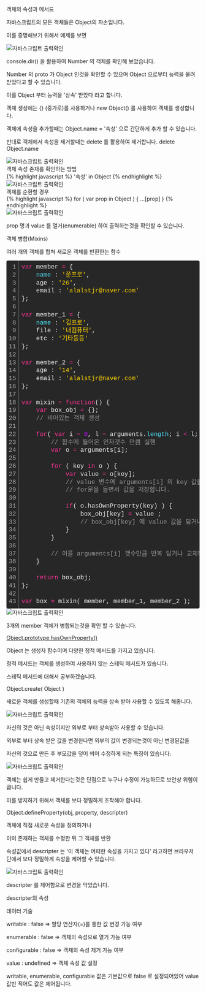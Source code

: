 <div class="box">

  <div class="small-title">객체의 속성과 메서드</div>
  <p>자바스크립트의 모든 객체들은 Object의 자손입니다.</p>
  <p>이를 증명해보기 위해서 예제를 보면</p>
  <div class="img-box">
    <img src="{{ site.baseurl }}/static/img/post/2018-12-19-1.png" alt="자바스크립트 출력확인" />
  </div>
  <p>console.dir() 을 활용하여 Number 의 객체를 확인해 보았습니다.</p>
  <p>Number 의 proto 가 Object 인것을 확인할 수 있으며 Object 으로부터 능력을 물려받았다고 할 수 있습니다.</p>
  <p>이를 Object 부터 능력을 '상속' 받았다 라고 합니다.</p>
  
</div>

<div class="box">
  <p>객체 생성에는 {} (중가로)를 사용하거나 new Object() 를 사용하여 객체를 생성합니다.</p>
  <p>객체에 속성을 추가할때는 Object.name = '속성' 으로 간단하게 추가 할 수 있습니다.</p>
  <p>반대로 객체에서 속성을 제거할때는 delete 를 활용하여 제거합니다. delete Object.name </p>
  <div class="img-box">
    <img src="{{ site.baseurl }}/static/img/post/2018-12-19-2.png" alt="자바스크립트 출력확인" />
  </div>
</div>

<div class="box">
  
   <div class="small-title">객체 속성 존재를 확인하는 방법</div>
{% highlight javascript %}
  '속성' in Object
{% endhighlight %}
  <div class="img-box">
    <img src="{{ site.baseurl }}/static/img/post/2018-12-19-3.png" alt="자바스크립트 출력확인" />
  </div>

</div>

<div class="box">
  
  <div class="small-title">객체를 순환할 경우</div>
{% highlight javascript %}
  for ( var prop in Object ) { ...[prop] }
{% endhighlight %}
  <div class="img-box">
    <img src="{{ site.baseurl }}/static/img/post/2018-12-19-4.png" alt="자바스크립트 출력확인" />
  </div>
  <p>prop 명과 value 를 열거(enumerable) 하여 출력하는것을 확인할 수 있습니다.</p>
  
</div>

<div class="box">
  
  <div class="small-title">객체 병합(Mixins)</div>
  <p>여러 개의 객체를 합쳐 새로운 객체를 반환한는 함수</p>
  
<div class="colorscripter-code" style="color:#f0f0f0; font-family:Consolas, 'Liberation Mono', Menlo, Courier, monospace !important; position:relative !important; overflow:auto"><table class="colorscripter-code-table" style="margin:0; padding:0; border:none; background-color:#272727; border-radius:4px;" cellspacing="0" cellpadding="0"><tr><td style="padding:6px; border-right:2px solid #4f4f4f"><div style="margin:0; padding:0; word-break:normal; text-align:right; color:#aaa; font-family:Consolas, 'Liberation Mono', Menlo, Courier, monospace !important; line-height:130%"><div style="line-height:130%">1</div><div style="line-height:130%">2</div><div style="line-height:130%">3</div><div style="line-height:130%">4</div><div style="line-height:130%">5</div><div style="line-height:130%">6</div><div style="line-height:130%">7</div><div style="line-height:130%">8</div><div style="line-height:130%">9</div><div style="line-height:130%">10</div><div style="line-height:130%">11</div><div style="line-height:130%">12</div><div style="line-height:130%">13</div><div style="line-height:130%">14</div><div style="line-height:130%">15</div><div style="line-height:130%">16</div><div style="line-height:130%">17</div><div style="line-height:130%">18</div><div style="line-height:130%">19</div><div style="line-height:130%">20</div><div style="line-height:130%">21</div><div style="line-height:130%">22</div><div style="line-height:130%">23</div><div style="line-height:130%">24</div><div style="line-height:130%">25</div><div style="line-height:130%">26</div><div style="line-height:130%">27</div><div style="line-height:130%">28</div><div style="line-height:130%">29</div><div style="line-height:130%">30</div><div style="line-height:130%">31</div><div style="line-height:130%">32</div><div style="line-height:130%">33</div><div style="line-height:130%">34</div><div style="line-height:130%">35</div><div style="line-height:130%">36</div><div style="line-height:130%">37</div><div style="line-height:130%">38</div><div style="line-height:130%">39</div><div style="line-height:130%">40</div><div style="line-height:130%">41</div><div style="line-height:130%">42</div><div style="line-height:130%">43</div></div></td><td style="padding:6px 0"><div style="margin:0; padding:0; color:#f0f0f0; font-family:Consolas, 'Liberation Mono', Menlo, Courier, monospace !important; line-height:130%"><div style="padding:0 6px; white-space:pre; line-height:130%"><span style="color:#ff3399">var</span>&nbsp;member&nbsp;<span style="color:#0086b3"></span><span style="color:#ff3399">=</span>&nbsp;{</div><div style="padding:0 6px; white-space:pre; line-height:130%">&nbsp;&nbsp;&nbsp;&nbsp;<span style="color:#4be6fa">name</span>&nbsp;:&nbsp;<span style="color:#ffd500">'쭌프로'</span>,</div><div style="padding:0 6px; white-space:pre; line-height:130%">&nbsp;&nbsp;&nbsp;&nbsp;age&nbsp;:&nbsp;<span style="color:#ffd500">'26'</span>,</div><div style="padding:0 6px; white-space:pre; line-height:130%">&nbsp;&nbsp;&nbsp;&nbsp;email&nbsp;:&nbsp;<span style="color:#ffd500">'alalstjr@naver.com'</span></div><div style="padding:0 6px; white-space:pre; line-height:130%">};</div><div style="padding:0 6px; white-space:pre; line-height:130%">&nbsp;&nbsp;&nbsp;&nbsp;</div><div style="padding:0 6px; white-space:pre; line-height:130%"><span style="color:#ff3399">var</span>&nbsp;member_1&nbsp;<span style="color:#0086b3"></span><span style="color:#ff3399">=</span>&nbsp;{</div><div style="padding:0 6px; white-space:pre; line-height:130%">&nbsp;&nbsp;&nbsp;&nbsp;<span style="color:#4be6fa">name</span>&nbsp;:&nbsp;<span style="color:#ffd500">'김프로'</span>,</div><div style="padding:0 6px; white-space:pre; line-height:130%">&nbsp;&nbsp;&nbsp;&nbsp;file&nbsp;:&nbsp;<span style="color:#ffd500">'내컴퓨터'</span>,</div><div style="padding:0 6px; white-space:pre; line-height:130%">&nbsp;&nbsp;&nbsp;&nbsp;etc&nbsp;:&nbsp;<span style="color:#ffd500">'기타등등'</span></div><div style="padding:0 6px; white-space:pre; line-height:130%">};</div><div style="padding:0 6px; white-space:pre; line-height:130%">&nbsp;&nbsp;&nbsp;&nbsp;</div><div style="padding:0 6px; white-space:pre; line-height:130%"><span style="color:#ff3399">var</span>&nbsp;member_2&nbsp;<span style="color:#0086b3"></span><span style="color:#ff3399">=</span>&nbsp;{</div><div style="padding:0 6px; white-space:pre; line-height:130%">&nbsp;&nbsp;&nbsp;&nbsp;age&nbsp;:&nbsp;<span style="color:#ffd500">'14'</span>,</div><div style="padding:0 6px; white-space:pre; line-height:130%">&nbsp;&nbsp;&nbsp;&nbsp;email&nbsp;:&nbsp;<span style="color:#ffd500">'alalstjr@naver.com'</span></div><div style="padding:0 6px; white-space:pre; line-height:130%">};</div><div style="padding:0 6px; white-space:pre; line-height:130%">&nbsp;</div><div style="padding:0 6px; white-space:pre; line-height:130%"><span style="color:#ff3399">var</span>&nbsp;mixin&nbsp;<span style="color:#0086b3"></span><span style="color:#ff3399">=</span>&nbsp;<span style="color:#ff3399">function</span>()&nbsp;{&nbsp;&nbsp;&nbsp;&nbsp;</div><div style="padding:0 6px; white-space:pre; line-height:130%">&nbsp;&nbsp;&nbsp;&nbsp;<span style="color:#ff3399">var</span>&nbsp;box_obj&nbsp;<span style="color:#0086b3"></span><span style="color:#ff3399">=</span>&nbsp;{};</div><div style="padding:0 6px; white-space:pre; line-height:130%">&nbsp;&nbsp;&nbsp;&nbsp;<span style="color:#999999">//&nbsp;비어있는&nbsp;객체&nbsp;생성</span></div><div style="padding:0 6px; white-space:pre; line-height:130%">&nbsp;&nbsp;&nbsp;&nbsp;</div><div style="padding:0 6px; white-space:pre; line-height:130%">&nbsp;&nbsp;&nbsp;&nbsp;<span style="color:#ff3399">for</span>(&nbsp;<span style="color:#ff3399">var</span>&nbsp;i&nbsp;<span style="color:#0086b3"></span><span style="color:#ff3399">=</span>&nbsp;<span style="color:#c10aff">0</span>,&nbsp;l&nbsp;<span style="color:#0086b3"></span><span style="color:#ff3399">=</span>&nbsp;arguments.<span style="color:#4be6fa">length</span>;&nbsp;i&nbsp;<span style="color:#0086b3"></span><span style="color:#ff3399">&lt;</span>&nbsp;l;&nbsp;i<span style="color:#0086b3"></span><span style="color:#ff3399">+</span><span style="color:#0086b3"></span><span style="color:#ff3399">+</span>&nbsp;)&nbsp;{</div><div style="padding:0 6px; white-space:pre; line-height:130%">&nbsp;&nbsp;&nbsp;&nbsp;&nbsp;&nbsp;&nbsp;&nbsp;<span style="color:#999999">//&nbsp;함수에&nbsp;들어온&nbsp;인자갯수&nbsp;만큼&nbsp;실행&nbsp;</span></div><div style="padding:0 6px; white-space:pre; line-height:130%">&nbsp;&nbsp;&nbsp;&nbsp;&nbsp;&nbsp;&nbsp;&nbsp;<span style="color:#ff3399">var</span>&nbsp;o&nbsp;<span style="color:#0086b3"></span><span style="color:#ff3399">=</span>&nbsp;arguments[i];&nbsp;</div><div style="padding:0 6px; white-space:pre; line-height:130%">&nbsp;&nbsp;&nbsp;&nbsp;&nbsp;&nbsp;&nbsp;&nbsp;</div><div style="padding:0 6px; white-space:pre; line-height:130%">&nbsp;&nbsp;&nbsp;&nbsp;&nbsp;&nbsp;&nbsp;&nbsp;<span style="color:#ff3399">for</span>&nbsp;(&nbsp;key&nbsp;<span style="color:#ff3399">in</span>&nbsp;o&nbsp;)&nbsp;{</div><div style="padding:0 6px; white-space:pre; line-height:130%">&nbsp;&nbsp;&nbsp;&nbsp;&nbsp;&nbsp;&nbsp;&nbsp;&nbsp;&nbsp;&nbsp;&nbsp;<span style="color:#ff3399">var</span>&nbsp;value&nbsp;<span style="color:#0086b3"></span><span style="color:#ff3399">=</span>&nbsp;o[key];</div><div style="padding:0 6px; white-space:pre; line-height:130%">&nbsp;&nbsp;&nbsp;&nbsp;&nbsp;&nbsp;&nbsp;&nbsp;&nbsp;&nbsp;&nbsp;&nbsp;<span style="color:#999999">//&nbsp;value&nbsp;변수에&nbsp;arguments[i]&nbsp;의&nbsp;key&nbsp;값을</span></div><div style="padding:0 6px; white-space:pre; line-height:130%">&nbsp;&nbsp;&nbsp;&nbsp;&nbsp;&nbsp;&nbsp;&nbsp;&nbsp;&nbsp;&nbsp;&nbsp;<span style="color:#999999">//&nbsp;for문을&nbsp;돌면서&nbsp;값을&nbsp;저장합니다.</span></div><div style="padding:0 6px; white-space:pre; line-height:130%">&nbsp;&nbsp;&nbsp;&nbsp;&nbsp;&nbsp;&nbsp;&nbsp;&nbsp;&nbsp;&nbsp;&nbsp;</div><div style="padding:0 6px; white-space:pre; line-height:130%">&nbsp;&nbsp;&nbsp;&nbsp;&nbsp;&nbsp;&nbsp;&nbsp;&nbsp;&nbsp;&nbsp;&nbsp;<span style="color:#ff3399">if</span>(&nbsp;o.hasOwnProperty(key)&nbsp;)&nbsp;{</div><div style="padding:0 6px; white-space:pre; line-height:130%">&nbsp;&nbsp;&nbsp;&nbsp;&nbsp;&nbsp;&nbsp;&nbsp;&nbsp;&nbsp;&nbsp;&nbsp;&nbsp;&nbsp;&nbsp;&nbsp;box_obj[key]&nbsp;<span style="color:#0086b3"></span><span style="color:#ff3399">=</span>&nbsp;value&nbsp;;</div><div style="padding:0 6px; white-space:pre; line-height:130%">&nbsp;&nbsp;&nbsp;&nbsp;&nbsp;&nbsp;&nbsp;&nbsp;&nbsp;&nbsp;&nbsp;&nbsp;&nbsp;&nbsp;&nbsp;&nbsp;<span style="color:#999999">//&nbsp;box_obj[key]&nbsp;에&nbsp;value&nbsp;값을&nbsp;담거나&nbsp;교체합니다.</span></div><div style="padding:0 6px; white-space:pre; line-height:130%">&nbsp;&nbsp;&nbsp;&nbsp;&nbsp;&nbsp;&nbsp;&nbsp;&nbsp;&nbsp;&nbsp;&nbsp;}</div><div style="padding:0 6px; white-space:pre; line-height:130%">&nbsp;&nbsp;&nbsp;&nbsp;&nbsp;&nbsp;&nbsp;&nbsp;}</div><div style="padding:0 6px; white-space:pre; line-height:130%">&nbsp;&nbsp;&nbsp;&nbsp;</div><div style="padding:0 6px; white-space:pre; line-height:130%">&nbsp;&nbsp;&nbsp;&nbsp;&nbsp;&nbsp;&nbsp;&nbsp;<span style="color:#999999">//&nbsp;이를&nbsp;arguments[i]&nbsp;갯수만큼&nbsp;반복&nbsp;담거나&nbsp;교체하기를&nbsp;반복합니다.</span></div><div style="padding:0 6px; white-space:pre; line-height:130%">&nbsp;&nbsp;&nbsp;&nbsp;}</div><div style="padding:0 6px; white-space:pre; line-height:130%">&nbsp;</div><div style="padding:0 6px; white-space:pre; line-height:130%">&nbsp;&nbsp;&nbsp;&nbsp;<span style="color:#ff3399">return</span>&nbsp;box_obj;</div><div style="padding:0 6px; white-space:pre; line-height:130%">};</div><div style="padding:0 6px; white-space:pre; line-height:130%">&nbsp;</div><div style="padding:0 6px; white-space:pre; line-height:130%"><span style="color:#ff3399">var</span>&nbsp;box&nbsp;<span style="color:#0086b3"></span><span style="color:#ff3399">=</span>&nbsp;mixin(&nbsp;member,&nbsp;member_1,&nbsp;member_2&nbsp;);</div></div></td><td style="vertical-align:bottom; padding:0 2px 4px 0"><a href="http://colorscripter.com/info#e" target="_blank" style="text-decoration:none; color:white"><span style="font-size:9px; word-break:normal; background-color:#4f4f4f; color:white; border-radius:10px; padding:1px">cs</span></a></td></tr></table></div>

  <div class="img-box">
    <img src="{{ site.baseurl }}/static/img/post/2018-12-19-5.png" alt="자바스크립트 출력확인" />
  </div>
  <p>3개의 member 객체가 병합되는것을 확인 할 수 있습니다.</p>

  <div class="pro-txt">
    <a href="https://developer.mozilla.org/ko/docs/Web/JavaScript/Reference/Global_Objects/Object/hasOwnProperty" target="_balnk">
    Object.prototype.hasOwnProperty()
    </a>
  </div>

</div>

<div class="box">
  <p>Object 는 생성자 함수이며 다양한 정적 메서드를 가지고 있습니다.</p>
  <p>정적 메서드는 객체를 생성하여 사용하지 않는 스테틱 메서드가 있습니다.</p>
  <p>스테틱 메서드에 대해서 공부하겠습니다.</p>
</div>

<div class="box">
  <div class="small-title">Object.create( Object )</div>
  <p>새로운 객체를 생성할때 기존의 객체의 능력을 상속 받아 사용할 수 있도록 해줍니다.</p>
  <div class="img-box">
    <img src="{{ site.baseurl }}/static/img/post/2018-12-19-6.png" alt="자바스크립트 출력확인" />
  </div>
  <p>자신의 것은 아닌 속성이지만 외부로 부터 상속받아 사용할 수 있습니다.</p>
  <p>외부로 부터 상속 받은 값을 변경한다면 외부의 값이 변경되는것이 아닌 변경된값을</p>
  <p>자신의 것으로 만든 후 부모값을 덮어 씌어 수정하게 되는 특징이 있습니다.</p>
  <div class="img-box">
    <img src="{{ site.baseurl }}/static/img/post/2018-12-19-7.png" alt="자바스크립트 출력확인" />
  </div>
</div>

<div class="box">
  <p>객체는 쉽게 만들고 제거한다는것은 단점으로 누구나 수정이 가능하므로 보안상 위험이 큽니다.</p>
  <p>이를 방지하기 위해서 객체를 보다 정밀하게 조작해야 합니다.</p>
  <p>Object.defineProperty(obj, property, descripter)</p>
  <p>객체에 직접 새로운 속성을 정의하거나</p>
  <p>이미 존재하는 객체를 수정한 뒤 그 객체를 반환</p>
  <p>속성값에서 descripter 는 '이 객체는 어떠한 속성을 가지고 있다' 라고하면 브라우저 단에서 보다 정밀하게 속성을 제어할 수 있습니다.</p>
  <div class="img-box">
    <img src="{{ site.baseurl }}/static/img/post/2018-12-19-8.png" alt="자바스크립트 출력확인" />
  </div>
  <p>descripter 를 제어함으로 변경을 막았습니다.</p>
</div>

<div class="box">
  <div class="small-title">descripter의 속성</div>
  <p>데이터 기술</p>
  <p>writable : false     => 할당 연산자(=)를 통한 값 변경 가능 여부</p>
  <p>enumerable : false   => 객체의 속성으로 열거 가능 여부</p>
  <p>configurable : false => 객체의 속성 제거 가능 여부</p>
  <p>value : undefined    => 객체 속성 값 설정</p>
  
  <p>writable, enumerable, configurable 값은 기본값으로 false 로 설정되어있어 value 값만 적어도 값은 제어됩니다.</p>
</div>

